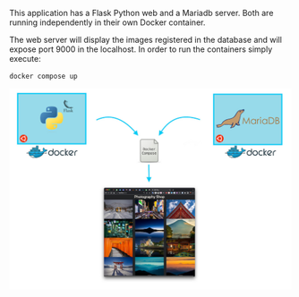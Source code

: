 This application has a Flask Python web and a Mariadb server. Both are running independently in their own Docker container.

The web server will display the images registered in the database and will expose port 9000 in the localhost. In order to run the containers simply execute:

    docker compose up

![alt](https://github.com/awoisoak/devops-sandbox/blob/master/apps/photo-shop/architecture.jpg)